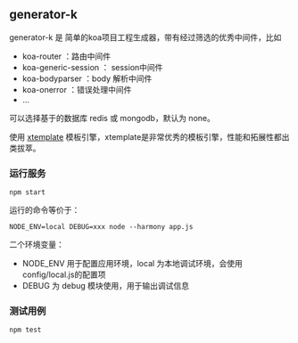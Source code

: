 ## generator-k

generator-k 是 简单的koa项目工程生成器，带有经过筛选的优秀中间件，比如

* koa-router ：路由中间件
* koa-generic-session ： session中间件
* koa-bodyparser ：body 解析中间件
* koa-onerror ：错误处理中间件
* ...

可以选择基于的数据库 redis 或 mongodb，默认为 none。

使用 [xtemplate](https://github.com/xtemplate/xtemplate/blob/master/docs/syntax-cn.md) 模板引擎，xtemplate是非常优秀的模板引擎，性能和拓展性都出类拔萃。

### 运行服务

    npm start
    
运行的命令等价于：

    NODE_ENV=local DEBUG=xxx node --harmony app.js
    
二个环境变量：

* NODE_ENV 用于配置应用环境，local 为本地调试环境，会使用config/local.js的配置项
* DEBUG 为 debug 模块使用，用于输出调试信息
    
### 测试用例

    npm test